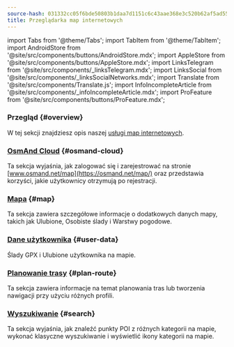 ```yaml
---
source-hash: 031332cc05f6bde50803b1daa7d1151c6c43aae368e3c520b62af5ad5547457d
title: Przeglądarka map internetowych
---
```

import Tabs from '@theme/Tabs';
import TabItem from '@theme/TabItem';
import AndroidStore from '@site/src/components/buttons/AndroidStore.mdx';
import AppleStore from '@site/src/components/buttons/AppleStore.mdx';
import LinksTelegram from '@site/src/components/_linksTelegram.mdx';
import LinksSocial from '@site/src/components/_linksSocialNetworks.mdx';
import Translate from '@site/src/components/Translate.js';
import InfoIncompleteArticle from '@site/src/components/_infoIncompleteArticle.mdx';
import ProFeature from '@site/src/components/buttons/ProFeature.mdx';



### Przegląd {#overview}

W tej sekcji znajdziesz opis naszej [usługi map internetowych](https://osmand.net/map).

### [OsmAnd Cloud](./web-cloud.md) {#osmand-cloud}

Ta sekcja wyjaśnia, jak zalogować się i zarejestrować na stronie [www.osmand.net/map](https://osmand.net/map/) oraz przedstawia korzyści, jakie użytkownicy otrzymują po rejestracji.

### [Mapa](./web-map.md) {#map}

Ta sekcja zawiera szczegółowe informacje o dodatkowych danych mapy, takich jak Ulubione, Osobiste ślady i Warstwy pogodowe.

### [Dane użytkownika](../web/web-userdata.mdx) {#user-data}

Ślady GPX i Ulubione użytkownika na mapie.

### [Planowanie trasy](./planner.md) {#plan-route}

Ta sekcja zawiera informacje na temat planowania tras lub tworzenia nawigacji przy użyciu różnych profili.

### [Wyszukiwanie](./web-search.md) {#search}

Ta sekcja wyjaśnia, jak znaleźć punkty POI z różnych kategorii na mapie, wykonać klasyczne wyszukiwanie i wyświetlić ikony kategorii na mapie.